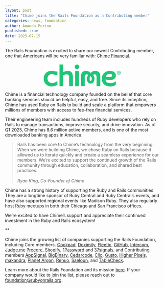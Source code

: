 ```yaml
---
layout: post
title: "Chime joins the Rails Foundation as a Contributing member"
categories: news, foundation
author: Amanda Perino
published: true
date: 2025-07-15
---
```


The Rails Foundation is excited to share our newest Contributing member, one that Americans will be very familiar with: <a href="https://www.chime.com/">Chime Financial</a>.

<p style="text-align: center; margin-top: 20px"><img src="/assets/images/logo-chime.svg" style="width: 50%"></p>

Chime is a financial technology company founded on the belief that core banking services should be helpful, easy, and free. Since its inception, Chime has used Ruby on Rails to build and scale a platform that empowers millions of members with access to fee-free financial services. 

Their engineering team includes hundreds of Ruby developers who rely on Rails to manage transactions, improve security, and drive innovation. As of Q1 2025, Chime has 8.6 million active members, and is one of the most downloaded banking apps in America.

>Rails has been core to Chime’s technology from the very beginning. When we were building Chime, we chose Ruby on Rails because it allowed us to iterate quickly and create a seamless experience for our members. We’re excited to support the continued growth of the Rails community through education, collaboration, and shared best practices.
><br><br>*Ryan King, Co-Founder of Chime*
>

Chime has a strong history of supporting the Ruby and Rails communities. They are a longtime sponsor of Ruby Central and Ruby Central’s events, and have also supported regional events like Madison Ruby. They also regularly host Ruby meetups in both their Chicago and San Francisco offices. 

We’re excited to have Chime’s support and appreciate their continued investment in the Ruby and Rails ecosystem!

**

Chime joins the growing list of companies supporting the Rails Foundation, including Core members. <a href="https://cookpad.com/">Cookpad</a>, <a href="https://www.doximity.com/">Doximity</a>, <a href="https://www.fleetio.com/">Fleetio</a>, <a href="https://github.com/">GitHub</a>, <a href="https://www.intercom.com/">Intercom</a>, <a href="https://judge.me/">Judge.me</a>
 <a href="https://www.procore.com/">Procore</a>, <a href="https://www.shopify.com/">Shopify</a>, <a href="https://1password.com/">1Password</a> and <a href="https://37signals.com/">37signals</a>, and Contributing members <a href="https://www.appsignal.com/">AppSignal</a>, <a href="https://www.bigbinary.com/">BigBinary</a>, <a href="https://www.cedarcode.com/">Cedarcode</a>, <a href="https://www.clio.com/">Clio</a>, <a href="https://gusto.com/">Gusto</a>, <a href="https://www.higherpixels.com/">Higher Pixels</a>, <a href="https://makandra.de/">makandra</a>, <a href="https://www.planetargon.com/">Planet Argon</a>, <a href="https://www.renuo.ch/">Renuo</a>, <a href="https://www.saeloun.com/">Saeloun</a>, and <a href="https://tablecheck.com/en/join">TableCheck</a>. 

Learn more about the Rails Foundation and its mission [here](/foundation). If your company would like to join the list, please reach out to <a href="mailto:foundation@rubyonrails.org">foundation@rubyonrails.org</a>. 
